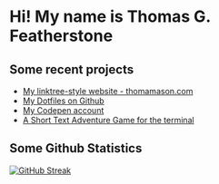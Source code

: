  # Hi! My name is **Thomas G. Featherstone**

## Some recent projects
- [My linktree-style website - thomamason.com](https://www.thomamason.com)
- [My Dotfiles on Github](https://github.com/thomamason/dedustfiles)
- [My Codepen account](https://codepen.io/thomamason)
- [A Short Text Adventure Game for the terminal](https://github.com/thomamason/text-adventure-game)

## Some Github Statistics
[![GitHub Streak](https://github-readme-streak-stats.herokuapp.com?user=thomamason&theme=dark&date_format=M%20j%5B%2C%20Y%5D)](https://git.io/streak-stats)
